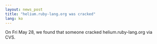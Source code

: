 ```yaml
---
layout: news_post
title: "helium.ruby-lang.org was cracked"
lang: ko
---
```


On Fri May 28, we found that someone cracked helium.ruby-lang.org via
CVS.

